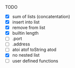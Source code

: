 TODO
* [x] sum of lists (concatentation)
* [x] insert into list
* [x] remove from list
* [x] builtin length
* [ ] .port
* [ ] .address
* [ ] atoi atof toString atod
* [x] no nested list
* [ ] user defined functions
